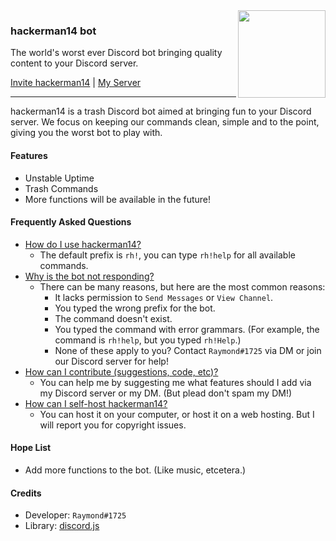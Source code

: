<img align="right" width="140" height="140" src="https://cdn.discordapp.com/attachments/609430876626878476/622729942895034368/Avatar.png">

### hackerman14 bot
The world's worst ever Discord bot bringing quality content to your Discord server.


[Invite hackerman14](https://discordapp.com/oauth2/authorize?client_id=619613322903420929&scope=bot&permissions=3072) | [My Server](https://discord.gg/fy6nBMg)
- - -
hackerman14 is a trash Discord bot aimed at bringing fun to your Discord server. We focus on keeping our commands clean, simple and to the point, giving you the worst bot to play with.

#### Features
- Unstable Uptime
- Trash Commands
- More functions will be available in the future!

#### Frequently Asked Questions
- <u>How do I use hackerman14?</u>
	- The default prefix is `rh!`, you can type `rh!help` for all available commands.
- <u>Why is the bot not responding?</u>
	- There can be many reasons, but here are the most common reasons:
		- It lacks permission to `Send Messages` or `View Channel`.
		- You typed the wrong prefix for the bot.
		- The command doesn't exist.
    	- You typed the command with error grammars. (For example, the command is `rh!help`, but you typed `rh!Help`.)
		- None of these apply to you? Contact `Raymond#1725` via DM or join our Discord server for help!
- <u>How can I contribute (suggestions, code, etc)?</u>
	- You can help me by suggesting me what features should I add via my Discord server or my DM. (But plead don't spam my DM!)
- <u>How can I self-host hackerman14?</u>
	- You can host it on your computer, or host it on a web hosting. But I will report you for copyright issues.

#### Hope List
- Add more functions to the bot. (Like music, etcetera.)

#### Credits
- Developer: `Raymond#1725`
- Library: [discord.js](https://discord.js.org)
